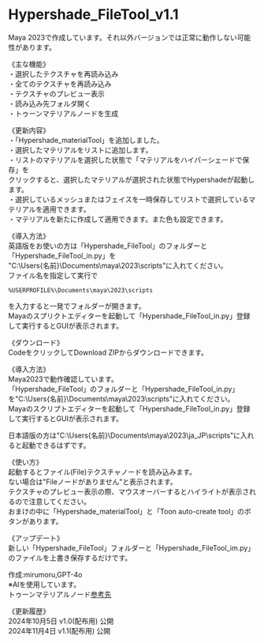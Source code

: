 # Hypershade_FileTool_v1.1  
  
Maya 2023で作成しています。それ以外バージョンでは正常に動作しない可能性があります。  
  
《主な機能》  
・選択したテクスチャを再読み込み  
・全てのテクスチャを再読み込み  
・テクスチャのプレビュー表示  
・読み込み先フォルダ開く  
・トゥーンマテリアルノードを生成  

  
《更新内容》  
・「Hypershade_materialTool」を追加しました。  
・選択したマテリアルをリストに追加します。  
・リストのマテリアルを選択した状態で「マテリアルをハイパーシェードで保存」を  
クリックすると、選択したマテリアルが選択された状態でHypershadeが起動します。  
・選択しているメッシュまたはフェイスを一時保存してリストで選択しているマテリアルを適用できます。  
・マテリアルを新たに作成して適用できます。また色も設定できます。  
  
《導入方法》  
英語版をお使いの方は「Hypershade_FileTool」のフォルダーと「Hypershade_FileTool_in.py」を  
"C:\Users\{名前}\Documents\maya\2023\scripts"に入れてください。  
ファイル名を指定して実行で
```
%USERPROFILE%\Documents\maya\2023\scripts
```
を入力すると一発でフォルダーが開きます。  
Mayaのスプリクトエディターを起動して「Hypershade_FileTool_in.py」登録して実行するとGUIが表示されます。  
  
  
《ダウンロード》  
CodeをクリックしてDownload ZIPからダウンロードできます。　　
  
  
《導入方法》  
Maya2023で動作確認しています。  
「Hypershade_FileTool」のフォルダーと「Hypershade_FileTool_in.py」を"C:\Users\{名前}\Documents\maya\2023\scripts"に入れてください。  
Mayaのスクリプトエディターを起動して「Hypershade_FileTool_in.py」登録して実行するとGUIが表示されます。  
  
  
日本語版の方は"C:\Users\{名前}\Documents\maya\2023\ja_JP\scripts"に入れると起動できるはずです。  
  
  
《使い方》  
起動するとファイル(File)テクスチャノードを読み込みます。  
ない場合は"Fileノードがありません"と表示されます。  
テクスチャのプレビュー表示の際、マウスオーバーするとハイライトが表示されるので注意してください。  
おまけの中に「Hypershade_materialTool」と「Toon auto-create tool」のボタンがあります。  
  
《アップデート》  
新しい「Hypershade_FileTool」フォルダーと「Hypershade_FileTool_im.py」のファイルを上書き保存するだけです。  
  

作成:mirumoru,GPT-4o  
※AIを使用しています。  
トゥーンマテリアルノード[参考先](https://x.com/tajiman_vrc/status/1568527678554406913)
  
《更新履歴》  
2024年10月5日 v1.0(配布用) 公開  
2024年11月4日 v1.1(配布用) 公開  
